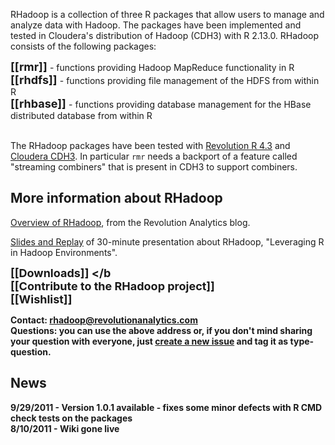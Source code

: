 RHadoop is a collection of three R packages that allow users to manage and analyze data with Hadoop. The packages have been implemented and tested in Cloudera's distribution of Hadoop (CDH3) with R 2.13.0.
RHadoop consists of the following packages:

<font size=4><b>[[rmr]] </b></font> - functions providing Hadoop MapReduce functionality in R <br>
<font size=4><b>[[rhdfs]] </b></font> - functions providing file management of the HDFS from within R <br>
<font size=4><b>[[rhbase]] </b></font> - functions providing database management for the HBase distributed database from within R <br> <br>

The RHadoop packages have been tested with <a href="http://www.revolutionanalytics.com/downloads/">Revolution R 4.3</a> and <a href="http://www.cloudera.com/hadoop/">Cloudera CDH3</a>. In particular `rmr` needs a backport of a feature called "streaming combiners" that is present in CDH3 to support combiners.

<h2>More information about RHadoop</h2>

<a href="http://blog.revolutionanalytics.com/2011/09/mapreduce-hadoop-r.html">Overview of RHadoop</a>, from the Revolution Analytics blog.

<a href="http://www.revolutionanalytics.com/news-events/free-webinars/2011/r-and-hadoop/">Slides and Replay</a> of 30-minute presentation about RHadoop, "Leveraging R in Hadoop Environments". 

<font size=4><b>[[Downloads]] </b</font> <br>
<font size=4><b>[[Contribute to the RHadoop project]] </b></font> <br>
<font size=4><b>[[Wishlist]] </b></font> <br>

Contact: rhadoop@revolutionanalytics.com<br>
Questions: you can use the above address or, if you don't mind sharing your question with everyone, just  [create a new issue](https://github.com/RevolutionAnalytics/RHadoop/issues/new) and tag it as type-question.

## News
9/29/2011 - Version 1.0.1 available - fixes some minor defects with R CMD check tests on the packages <br>
8/10/2011 - Wiki gone live